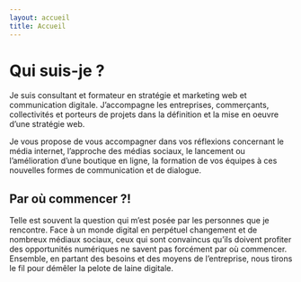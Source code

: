 ```yaml
---
layout: accueil
title: Accueil
---
```


# Qui suis-je ?

Je suis consultant et formateur en stratégie et marketing web et communication digitale. J’accompagne les entreprises, commerçants, collectivités et porteurs de projets dans la définition et la mise en oeuvre d’une stratégie web.

Je vous propose de vous accompagner dans vos réflexions concernant le média internet, l’approche des médias sociaux, le lancement ou l’amélioration d’une boutique en ligne, la formation de vos équipes à ces nouvelles formes de communication et de dialogue.



## Par où commencer ?! 

Telle est souvent la question qui m’est posée par les personnes que je rencontre. Face à un monde digital en perpétuel changement et de nombreux médiaux sociaux, ceux qui sont convaincus qu’ils doivent profiter des opportunités numériques ne savent pas forcément par où commencer. Ensemble, en partant des besoins et des moyens de l’entreprise, nous tirons le fil pour démêler la pelote de laine digitale.